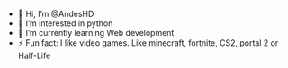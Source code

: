 - 👋 Hi, I’m @AndesHD
- 👀 I’m interested in python
- 🌱 I’m currently learning Web development
- ⚡ Fun fact: I like video games. Like minecraft, fortnite, CS2, portal 2 or Half-Life

<!---
AndesHD/AndesHD is a ✨ special ✨ repository because its `README.md` (this file) appears on your GitHub profile.
You can click the Preview link to take a look at your changes.
--->
